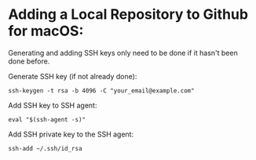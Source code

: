 # Adding a Local Repository to Github for macOS:

Generating and adding SSH keys only need to be done if it hasn't been done before.

Generate SSH key (if not already done):

    ssh-keygen -t rsa -b 4096 -C "your_email@example.com"

Add SSH key to SSH agent:

    eval "$(ssh-agent -s)"

Add SSH private key to the SSH agent:

    ssh-add ~/.ssh/id_rsa
